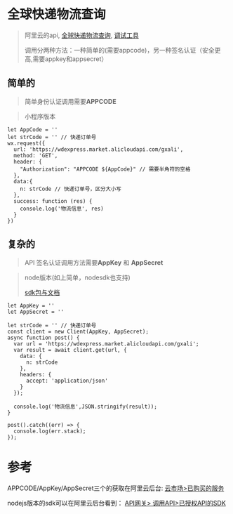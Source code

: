 # 全球快递物流查询

> 阿里云的api, [全球快递物流查询](https://market.aliyun.com/products/57126001/cmapi023201.html?spm=5176.product-detail.content.14.d3fed8a48USKe5&accounttraceid=b2cdab4a22c9476585c8533d6341c9f7jbeh#sku=yuncode1720100000), [调试工具](https://apigatewaynext.console.aliyun.com/?spm=5176.product-detail.content.14.4b5dd8a4jVjY6R#/cn-hangzhou/apps/testApi/2e41e3050873410aa56ebb7bfb6ffa06/0fd720f88fbe49639e696ca85057e7fd/RELEASE/203966334/-/CloudMarket?_console_base_disable_=TOP~TOOLKIT)
>
> 调用分两种方法：一种简单的(需要appcode)，另一种签名认证（安全更高,需要appkey和appsecret）





## 简单的

>  简单身份认证调用需要**APPCODE**



> 小程序版本
````
let AppCode = ''
let strCode = '' // 快递订单号
wx.request({
  url: 'https://wdexpress.market.alicloudapi.com/gxali',
  method: 'GET',
  header: {
    "Authorization": "APPCODE ${AppCode}" // 需要半角符的空格
  },
  data:{
    n: strCode // 快递订单号，区分大小写
  },
  success: function (res) {
    console.log('物流信息', res)
  }
})
````





## 复杂的

>  API 签名认证调用方法需要**AppKey** 和 **AppSecret**



>  node版本(如上简单，nodesdk也支持)
>
> [sdk包与文档](https://github.com/aliyun/api-gateway-nodejs-sdk?spm=5176.14097614.0.0.54ae4afbUlUJ6b)



```
let AppKey = ''
let AppSecret = ''
```

```
let strCode = '' // 快递订单号
const client = new Client(AppKey, AppSecret);
async function post() {
  var url = 'https://wdexpress.market.alicloudapi.com/gxali';
  var result = await client.get(url, {
    data: {
      n: strCode 
    },
    headers: {
      accept: 'application/json'
    }
  });

  console.log('物流信息',JSON.stringify(result));
}

post().catch((err) => {
  console.log(err.stack);
});
```



# 参考
APPCODE/AppKey/AppSecret三个的获取在阿里云后台: [云市场>已购买的服务](https://market.console.aliyun.com/?spm=5176.12818093.products-recent.dmarket.5adc16d0hZuWRz#/?_k=61u78h)

nodejs版本的sdk可以在阿里云后台看到： [API网关> 调用API>已授权API的SDK](https://apigateway.console.aliyun.com/?spm=a2c4g.11186623.2.14.51403ed3zCoKxe#/cn-hangzhou/sdk/consumer)